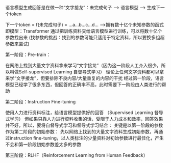 语言模型生成回答是在做一种“文字接龙”：未完成句子 --> 语言模型 --> 生成下一个token

下一个token = f(未完成句子) = ...a...b...c...d...   -->拥有数十亿个未知参数的函式 即模型：Transformer
通过把训练资料交给语言模型进行训练，可以将数十亿个参数找出来
(找参数的挑战：找到的参数可能只适用于特定资料，所以要换多组超参数来尝试)


第一阶段：Pre-train：

在网络上找到大量文字资料拿来学习“文字接龙”（因为这一阶段人工介入很少，所以叫做Self-supervised Learning 自督导式学习） 
理论上任何文字资料都可以拿来学“文字接龙”，但要排除不良内容/大量重复的内容的干扰
经过第一阶段，语言模型已经学了很多东西，但回答的正确率不高，此时需要下一阶段由人类进行的帮助


第二阶段：Instruction Fine-tuning

使用人力进行资料标注，给语言模型提供好的回答 （Supervised Learning 督导式学习）
但如果只靠人力进行资料收集的话，受限于人力成本和效率，回答效果并不好，所以，要将自督导式学习和督导式学习结合：
关键是以第一阶段的参数作为第二阶段的初始参数：
先以网络上找到的大量文字资料生成初始参数，再通过instruction fine-tuning，以人类标注的少量资料对初始参数进行最佳化，产生不会和第一阶段初始参数差太多的参数


第三阶段：RLHF（Reinforcement Learning from Human Feedback）


